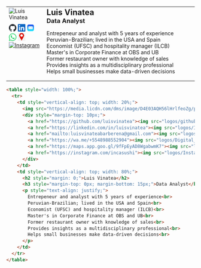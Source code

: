 <table style="width: 100%;">
  <tr>
    <td style="vertical-align: top; width: 20%;">
      <img src="https://media.licdn.com/dms/image/D4E03AQH56lHrlfeoZg/profile-displayphoto-shrink_200_200/0/1708397386087?e=1725494400&amp;v=beta&amp;t=k4TkmRyaASW0BKg1QLP2umZL1IMNlM54kifpUXByXa8" alt="Luis Vinatea" style="width: 150px; height: auto;">
      <div style="margin-top: 10px;">
        <a href="https://github.com/luisvinatea"><img src="logos/github-mark.svg" alt="GitHub" style="width: 20px; height: auto;"></a>
        <a href="https://linkedin.com/in/luisvinatea"><img src="logos/In-Blue-21@2x.png" alt="LinkedIn" style="width: 20px; height: auto;"></a>
        <a href="mailto:luisvinateabarberena@gmail.com"><img src="logos/OIP.jpeg" alt="Mail" style="width: 20px; height: auto;"></a>
        <a href="https://wa.me/+5548988552904"><img src="logos/Digital_Glyph_Green.svg" alt="WhatsApp" style="width: 20px; height: auto;"></a>
        <a href="https://maps.app.goo.gl/9fFpEyAD8WgabwmK7"><img src="logos/OIP (1).jpeg" alt="Location" style="width: 20px; height: auto;"></a>
        <a href="https://instagram.com/incasushi"><img src="logos/Instagram_Glyph_Gradient.svg" alt="Instagram" style="width: 20px; height: auto;"></a>
      </div>
    </td>
    <td style="vertical-align: top; width: 80%;">
      <h2 style="margin: 0;">Luis Vinatea</h2>
      <h3 style="margin-top: 0px; margin-bottom: 15px;">Data Analyst</h3>
      <p style="text-align: justify;">
        Entrepeneur and analyst with 5 years of experience<br>
        Peruvian-Brazilian; lived in the USA and Spain<br>
        Economist (UFSC) and hospitality manager (ILCB)<br>
        Master's in Corporate Finance at OBS and UB<br>
        Former restaurant owner with knowledge of sales<br>
        Provides insights as a multidisciplinary professional<br>
        Helps small businesses make data-driven decisions<br>
      </p>
    </td>
  </tr>
</table>

<table style="width: 100%;">
  <tr>
    
  ```html
  <table style="width: 100%;">
    <tr>
      <td style="vertical-align: top; width: 20%;">
        <img src="https://media.licdn.com/dms/image/D4E03AQH56lHrlfeoZg/profile-displayphoto-shrink_200_200/0/1708397386087?e=1725494400&amp;v=beta&amp;t=k4TkmRyaASW0BKg1QLP2umZL1IMNlM54kifpUXByXa8" alt="Luis Vinatea" style="width: 150px; height: auto;">
        <div style="margin-top: 10px;">
          <a href="https://github.com/luisvinatea"><img src="logos/github-mark.svg" alt="GitHub" style="width: 20px; height: auto;"></a>
          <a href="https://linkedin.com/in/luisvinatea"><img src="logos/In-Blue-21@2x.png" alt="LinkedIn" style="width: 20px; height: auto;"></a>
          <a href="mailto:luisvinateabarberena@gmail.com"><img src="logos/OIP.jpeg" alt="Mail" style="width: 20px; height: auto;"></a>
          <a href="https://wa.me/+5548988552904"><img src="logos/Digital_Glyph_Green.svg" alt="WhatsApp" style="width: 20px; height: auto;"></a>
          <a href="https://maps.app.goo.gl/9fFpEyAD8WgabwmK7"><img src="logos/OIP (1).jpeg" alt="Location" style="width: 20px; height: auto;"></a>
          <a href="https://instagram.com/incasushi"><img src="logos/Instagram_Glyph_Gradient.svg" alt="Instagram" style="width: 20px; height: auto;"></a>
        </div>
      </td>
      <td style="vertical-align: top; width: 80%;">
        <h2 style="margin: 0;">Luis Vinatea</h2>
        <h3 style="margin-top: 0px; margin-bottom: 15px;">Data Analyst</h3>
        <p style="text-align: justify;">
          Entrepeneur and analyst with 5 years of experience<br>
          Peruvian-Brazilian; lived in the USA and Spain<br>
          Economist (UFSC) and hospitality manager (ILCB)<br>
          Master's in Corporate Finance at OBS and UB<br>
          Former restaurant owner with knowledge of sales<br>
          Provides insights as a multidisciplinary professional<br>
          Helps small businesses make data-driven decisions<br>
        </p>
      </td>
    </tr>
  </table>
  ```
  </tr>
  </table>
